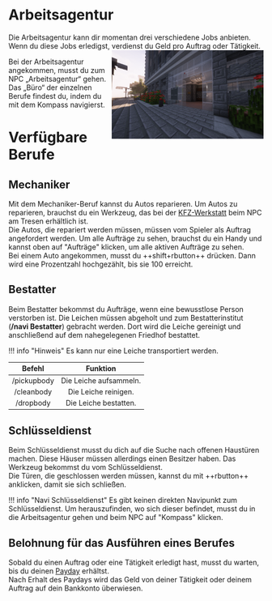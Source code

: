 # Arbeitsagentur

Die Arbeitsagentur kann dir momentan drei verschiedene Jobs anbieten. Wenn du diese Jobs erledigst, verdienst du Geld pro Auftrag oder Tätigkeit.
<img align="right" width="300" height="175" src="../../../assets/image/orte/Arbeitsagentur.png">

Bei der Arbeitsagentur angekommen, musst du zum NPC „Arbeitsagentur“ gehen.  
Das „Büro“ der einzelnen Berufe findest du, indem du mit dem Kompass navigierst.

# Verfügbare Berufe
## Mechaniker
Mit dem Mechaniker-Beruf kannst du Autos reparieren. Um Autos zu reparieren, brauchst du ein Werkzeug, das bei der [KFZ-Werkstatt](../fahrzeuge/kfz-werkstatt.md) beim NPC am Tresen erhältlich ist.  
Die Autos, die repariert werden müssen, müssen vom Spieler als Auftrag angefordert werden. Um alle Aufträge zu sehen, brauchst du ein Handy und kannst oben auf "Aufträge" klicken, um alle aktiven Aufträge zu sehen.  
Bei einem Auto angekommen, musst du ++shift+rbutton++ drücken. Dann wird eine Prozentzahl hochgezählt, bis sie 100 erreicht.

## Bestatter
Beim Bestatter bekommst du Aufträge, wenn eine bewusstlose Person verstorben ist. Die Leichen müssen abgeholt und zum Bestatterinstitut (**/navi Bestatter**) gebracht werden. Dort wird die Leiche gereinigt und anschließend auf dem nahegelegenen Friedhof bestattet.

!!! info "Hinweis"
    Es kann nur eine Leiche transportiert werden.

|Befehl|Funktion|
|:-:|:-:|
| /pickupbody | Die Leiche aufsammeln. |
| /cleanbody | Die Leiche reinigen. |
| /dropbody | Die Leiche bestatten. |

## Schlüsseldienst
Beim Schlüsseldienst musst du dich auf die Suche nach offenen Haustüren machen. Diese Häuser müssen allerdings einen Besitzer haben. Das Werkzeug bekommst du vom Schlüsseldienst.  
Die Türen, die geschlossen werden müssen, kannst du mit ++rbutton++ anklicken, damit sie sich schließen.

!!! info "Navi Schlüsseldienst"
    Es gibt keinen direkten Navipunkt zum Schlüsseldienst. Um herauszufinden, wo sich dieser befindet, musst du in die Arbeitsagentur gehen und beim NPC auf "Kompass" klicken.

## Belohnung für das Ausführen eines Berufes
Sobald du einen Auftrag oder eine Tätigkeit erledigt hast, musst du warten, bis du deinen [Payday](../allgemein/payday.md) erhältst.  
Nach Erhalt des Paydays wird das Geld von deiner Tätigkeit oder deinem Auftrag auf dein Bankkonto überwiesen.
